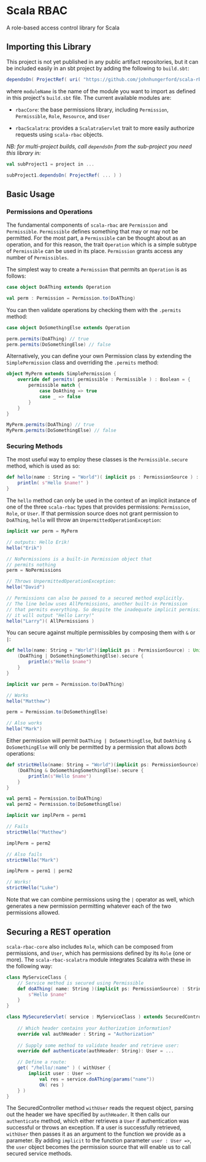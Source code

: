 # Scala RBAC

A role-based access control library for Scala

## Importing this Library

This project is not yet published in any public artifact repositories, but it can
be included easily in an sbt project by adding the following to `build.sbt`:

```scala
dependsOn( ProjectRef( uri( "https://github.com/johnhungerford/scala-rbac.git" ), "moduleName" ) )
```

where `moduleName` is the name of the module you want to import as defined in this
project's `build.sbt` file. The current available modules are:

* `rbacCore`: the base permissions library, including `Permission`, `Permissible`,
`Role`, `Resource`, and `User`
  
* `rbacScalatra`: provides a `ScalatraServlet` trait to more easily authorize
requests using `scala-rbac` objects.
  
*NB: for multi-project builds, call `dependsOn` from the sub-project you need this
library in:* 
```scala
val subProject1 = project in ...

subProject1.dependsOn( ProjectRef( ... ) )
```
  
## Basic Usage

### Permissions and Operations

The fundamental components of `scala-rbac` are `Permission` and `Permissible`.
`Permissible` defines something that may or may not be permitted. For
the most part, a `Permissible` can be thought about as an operation, and
for this reason, the trait `Operation` which is a simple subtype of
`Permissible` can be used in its place. `Permission` grants access any
number of `Permissibles`.

The simplest way to create a `Permission` that permits an `Operation` is
as follows:

```scala
case object DoAThing extends Operation

val perm : Permission = Permission.to(DoAThing)
```

You can then validate operations by checking them with the `.permits`
method:

```scala
case object DoSomethingElse extends Operation

perm.permits(DoAThing) // true
perm.permits(DoSomethingElse) // false
```

Alternatively, you can define your own Permission class by extending
the `SimplePermission` class and overriding the `.permits` method:

```scala
object MyPerm extends SimplePermission {
    override def permits( permissible : Permissible ) : Boolean = {
        permissible match {
            case DoAthing => true
            case _ => false
        }
    }
}

MyPerm.permits(DoAThing) // true
MyPerm.permits(DoSomethingElse) // false
```

### Securing Methods

The most useful way to employ these classes is the `Permissible.secure`
method, which is used as so:

```scala
def hello(name : String = "World")( implicit ps : PermissionSource ) : Unit = DoAThing.secure {
    println( s"Hello $name!" )
}
```

The `hello` method can only be used in the context of an implicit
instance of one of the three `scala-rbac` types that provides permissions:
`Permission`, `Role`, or `User`. If that permission source does not grant
permission to `DoAThing`, `hello` will throw an `UnpermittedOperationException`:

```scala
implicit var perm = MyPerm

// outputs: Hello Erik!
hello("Erik")

// NoPermissions is a built-in Permission object that
// permits nothing
perm = NoPermissions 

// Throws UnpermittedOperationException: 
hello("David")

// Permissions can also be passed to a secured method explicitly.
// The line below uses AllPermissions, another built-in Permission
// that permits everything. So despite the inadequate implicit permission,
// it will output "Hello Larry!"
hello("Larry")( AllPermissions )

```

You can secure against multiple permissibles by composing them with `&`
or `|`:

```scala
def hello(name: String = "World")(implicit ps : PermissionSource) : Unit = {
    (DoAThing | DoSomethingSomethingElse).secure {
        println(s"Hello $name")
    }
}

implicit var perm = Permission.to(DoAThing)

// Works
hello("Matthew")

perm = Permission.to(DoSomethingElse)

// Also works
hello("Mark")
```

Either permission will permit `DoAThing | DoSomethingElse`, but
`DoAthing & DoSomethingElse` will only be permitted by a permission
that allows *both* operations:

```scala
def strictHello(name: String = "World")(implicit ps: PermissionSource): Unit = {
    (DoAThing & DoSomethingSomethingElse).secure {
        println(s"Hello $name")
    }
}

val perm1 = Permission.to(DoAThing)
val perm2 = Permission.to(DoSomethingElse)

implicit var implPerm = perm1

// Fails
strictHello("Matthew")

implPerm = perm2

// Also fails
strictHello("Mark")

implPerm = perm1 | perm2

// Works!
strictHello("Luke")
```

Note that we can combine permissions using the `|` operator as well, which
generates a new permission permitting whatever each of the two permissions allowed.

## Securing a REST operation

`scala-rbac-core` also includes `Role`, which can be composed from permissions,
and `User`, which has permissions defined by its `Role` (one or more). The
`scala-rbac-scalatra` module integrates Scalatra with these in the
following way:

```scala
class MyServiceClass {
    // Service method is secured using Permissible
    def doAThing( name: String )(implicit ps: PermissionSource) : String = DoAThing.secure {
        s"Hello $name"
    }
}

class MySecureServlet( service : MyServiceClass ) extends SecuredController {
    
    // Which header contains your Authorization information?
    override val authHeader : String = "Authorization"
    
    // Supply some method to validate header and retrieve user:
    override def authenticate(authHeader: String): User = ...

    // Define a route:
    get( "/hello/:name" ) ( withUser { 
        implicit user : User => 
            val res = service.doAThing(params("name")) 
            Ok( res )
    } )
}
```

The SecuredController method `withUser` reads the request object, parsing
out the header we have specified by `authHeader`. It then calls our
`authenticate` method, which either retrieves a `User` if authentication
was successful or throws an exception. If a user is successfully
retrieved, `withUser` then passes it as an argument to the function
we provide as a parameter. By adding `implicit` to the function parameter
`user : User =>`, the `user` object becomes the permission source that will
enable us to call secured service methods.
